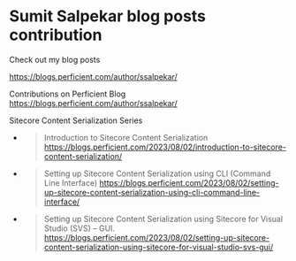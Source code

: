 # Sumit Salpekar blog posts contribution
Check out my blog posts 

https://blogs.perficient.com/author/ssalpekar/


Contributions on Perficient Blog
https://blogs.perficient.com/author/ssalpekar/

Sitecore Content Serialization Series
- > Introduction to Sitecore Content Serialization 
    https://blogs.perficient.com/2023/08/02/introduction-to-sitecore-content-serialization/
- > Setting up Sitecore Content Serialization using CLI (Command Line Interface) 
    https://blogs.perficient.com/2023/08/02/setting-up-sitecore-content-serialization-using-cli-command-line-interface/
- > Setting up Sitecore Content Serialization using Sitecore for Visual Studio (SVS) – GUI. 
    https://blogs.perficient.com/2023/08/02/setting-up-sitecore-content-serialization-using-sitecore-for-visual-studio-svs-gui/
